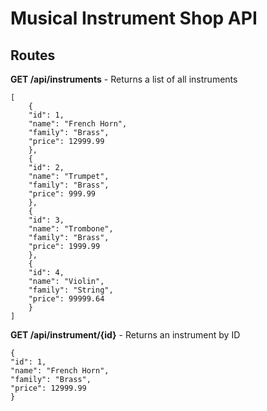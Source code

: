 # Musical Instrument Shop API

## Routes

**GET /api/instruments** - Returns a list of all instruments

    [
        {
        "id": 1,
        "name": "French Horn",
        "family": "Brass",
        "price": 12999.99
        },
        {
        "id": 2,
        "name": "Trumpet",
        "family": "Brass",
        "price": 999.99
        },
        {
        "id": 3,
        "name": "Trombone",
        "family": "Brass",
        "price": 1999.99
        },
        {
        "id": 4,
        "name": "Violin",
        "family": "String",
        "price": 99999.64
        }
    ]

**GET /api/instrument/{id}** - Returns an instrument by ID

    {
    "id": 1,
    "name": "French Horn",
    "family": "Brass",
    "price": 12999.99
    }
